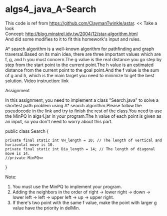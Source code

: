 # algs4_java_A-Search

This code is ref from https://github.com/ClaymanTwinkle/astar.  << Take a look  
Concept: http://blog.minstrel.idv.tw/2004/12/star-algorithm.html  
And did some modifies to it to fit this homework's input and rules.  
  
A* search algorithm is a well-known algorithm for pathfinding and graph traversal.Based on its main idea, there are three important values which are f, g, and h you must concern.The g value is the real distance you go step by step from the start point to the current point.The h value is an estimated distance from the current point to the goal point.And the f value is the sum of g and h, which is the main target you need to minimize to get the best solution.   Video instruction: link  
  
Assignment  
  
In this assignment, you need to implement a class "Search.java" to solve a shortest path problem using A* search algorithm.Please follow the pseudocode in the link and try to finish the rest of the class.You need to use the MinPQ in algs4.jar in your program.The h value of each point is given as an input, so you don't need to worry about this part.  
  
public class Search {  
  
    private final static int VH_length = 10; // The length of vertical and horizontal move is 10.  
    private final static int Dia_length = 14; // The length of diagonal move is 14.  
    //private MinPQ<>  
  
}  
  
Note:  
1. You must use the MinPQ to implement your program.  
2. Adding the neighbors in the order of right -> lower right -> down -> lower left -> left -> upper left -> up -> upper right.  
3. If there's two point with the same f value, make the point with larger g value have the priority in delMin.  
  
